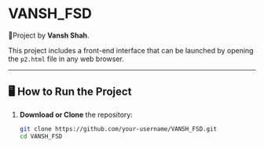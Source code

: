 # VANSH_FSD

🚀Project by **Vansh Shah**.

This project includes a front-end interface that can be launched by opening the `p2.html` file in any web browser.

---

## 🖥️ How to Run the Project

1. **Download or Clone** the repository:
   ```bash
   git clone https://github.com/your-username/VANSH_FSD.git
   cd VANSH_FSD
